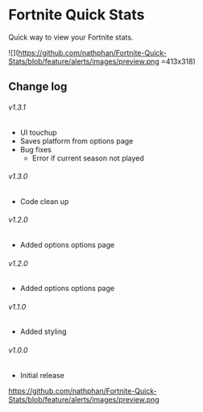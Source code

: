 # Fortnite Quick Stats

Quick way to view your Fortnite stats.

![](https://github.com/nathphan/Fortnite-Quick-Stats/blob/feature/alerts/images/preview.png =413x318)

## Change log

###### v1.3.1
- UI touchup
- Saves platform from options page
- Bug fixes
  - Error if current season not played

###### v1.3.0
- Code clean up

###### v1.2.0
- Added options options page

###### v1.2.0
- Added options options page

###### v1.1.0
- Added styling

###### v1.0.0
- Initial release


https://github.com/nathphan/Fortnite-Quick-Stats/blob/feature/alerts/images/preview.png
